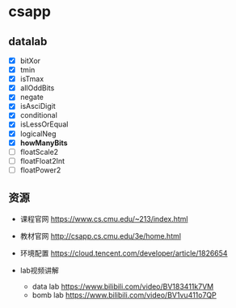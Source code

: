 # csapp

## datalab
- [x] bitXor
- [x] tmin
- [x] isTmax
- [x] allOddBits
- [x] negate
- [x] isAsciDigit
- [x] conditional
- [x] isLessOrEqual
- [x] logicalNeg
- [x] **howManyBits**
- [ ] floatScale2
- [ ] floatFloat2Int
- [ ] floatPower2

## 资源
* 课程官网
https://www.cs.cmu.edu/~213/index.html

* 教材官网
http://csapp.cs.cmu.edu/3e/home.html

* 环境配置
https://cloud.tencent.com/developer/article/1826654

* lab视频讲解
    * data lab
    https://www.bilibili.com/video/BV183411k7VM
    * bomb lab
    https://www.bilibili.com/video/BV1vu411o7QP
